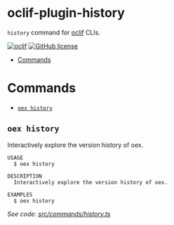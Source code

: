 oclif-plugin-history
=================

`history` command for [oclif](https://oclif.io) CLIs.

[![oclif](https://img.shields.io/badge/cli-oclif-brightgreen.svg)](https://oclif.io)
[![GitHub license](https://img.shields.io/github/license/mdonnalley/oclif-plugin-history)](https://github.com/mdonnalley/oclif-plugin-history/blob/main/LICENSE)

<!-- toc -->
* [Commands](#commands)
<!-- tocstop -->

# Commands
<!-- commands -->
* [`oex history`](#oex-history)

## `oex history`

Interactively explore the version history of oex.

```
USAGE
  $ oex history

DESCRIPTION
  Interactively explore the version history of oex.

EXAMPLES
  $ oex history
```

_See code: [src/commands/history.ts](https://github.com/mdonnalley/oclif-plugin-history/blob/v0.0.0/src/commands/history.ts)_
<!-- commandsstop -->
